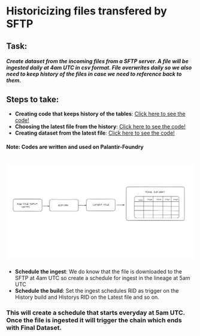 # Historicizing  files transfered by SFTP
## Task: 
##### Create dataset from the incoming files from a SFTP server. A file will be ingested daily at 4am UTC in csv format. File overwrites daily so we also need to keep history of the files in case we need to reference back to them.

## Steps to take:

- **Creating code that keeps history of the tables**: [Click here to see the code!](https://github.com/Kovaczso/Python/blob/main/Pyspark/Keeping%20history%20of%20Input%20files/History.py)
- **Choosing the latest file from the history**: [Click here to see the code!](https://github.com/Kovaczso/Python/blob/main/Pyspark/Keeping%20history%20of%20Input%20files/Latest_file.py)
- **Creating dataset from the latest file**: [Click here to see the code!](https://github.com/Kovaczso/Python/blob/main/Pyspark/Keeping%20history%20of%20Input%20files/Final_dataset.py)

#### **Note:** Codes are written and used on Palantir-Foundry

# ![diagram](diagram.jpg)

- **Schedule the ingest**: We do know that the file is downloaded to the SFTP at 4am UTC so create a schedule for ingest in the lineage at 5am UTC
- **Schedule the build**: Set the ingest schedules RID as trigger on the History build and Historys RID on the Latest file and so on. 

### This will create a schedule that starts everyday at 5am UTC. Once the file is ingested it will trigger the chain which ends with Final Dataset.
